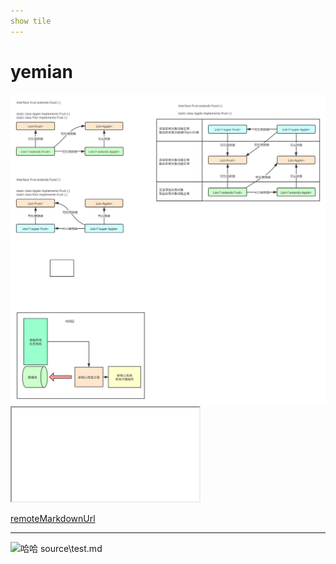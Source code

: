 ```yaml
---
show tile
---
```


# yemian

<img src="source/../svg/txt.svg" alt="attl" />

<iframe src="static/svg/txt.svg">
如果浏览器不支持，这里显示备选内容
</iframe>

[remoteMarkdownUrl](https://raw.githubusercontent.com/docsifyjs/docsify/develop/README.md)

---

![哈哈](static/svg/txt.svg)
source\test.md
